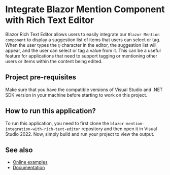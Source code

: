 # Integrate Blazor Mention Component with Rich Text Editor
Blazor Rich Text Editor allows users to easily integrate our `Blazor Mention component` to display a suggestion list of items that users can select or tag. When the user types the `@` character in the editor, the suggestion list will appear, and the user can select or tag a value from it. This can be a useful feature for applications that need to support tagging or mentioning other users or items within the content being edited.

## Project pre-requisites

Make sure that you have the compatible versions of Visual Studio and .NET SDK version in your machine before starting to work on this project.

## How to run this application?

To run this application, you need to first clone the `blazor-mention-integration-with-rich-text-editor` repository and then open it in Visual Studio 2022. Now, simply build and run your project to view the output.

## See also

* [Online examples](https://blazor.syncfusion.com/demos/rich-text-editor/mention-integration?theme=fluent)
* [Documentation](https://blazor.syncfusion.com/documentation/rich-text-editor/getting-started)
